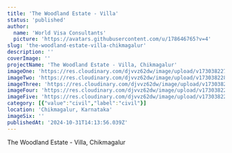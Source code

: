 ```yaml
---
title: 'The Woodland Estate - Villa'
status: 'published'
author:
  name: 'World Visa Consultants'
  picture: 'https://avatars.githubusercontent.com/u/178646765?v=4'
slug: 'the-woodland-estate-villa-chikmagalur'
description: ''
coverImage: ''
projectName: 'The Woodland Estate - Villa, Chikmagalur'
imageOne: 'https://res.cloudinary.com/djvvz62dw/image/upload/v1730382279/greywall/projects/woodland-construction/A_axaw8c.jpg'
imageTwo: 'https://res.cloudinary.com/djvvz62dw/image/upload/v1730382282/greywall/projects/woodland-construction/B_pqkr73.jpg'
imageThree: 'https://res.cloudinary.com/djvvz62dw/image/upload/v1730382278/greywall/projects/woodland-construction/C_etn89y.jpg'
imageFour: 'https://res.cloudinary.com/djvvz62dw/image/upload/v1730382278/greywall/projects/woodland-construction/D_jefnqu.jpg'
imageFive: 'https://res.cloudinary.com/djvvz62dw/image/upload/v1730382276/greywall/projects/woodland-construction/E_hkaoay.jpg'
category: [{"value":"civil","label":"civil"}]
location: 'Chikmagalur, Karnataka'
imageSix: ''
publishedAt: '2024-10-31T14:13:56.039Z'
---
```


The Woodland Estate - Villa, Chikmagalur